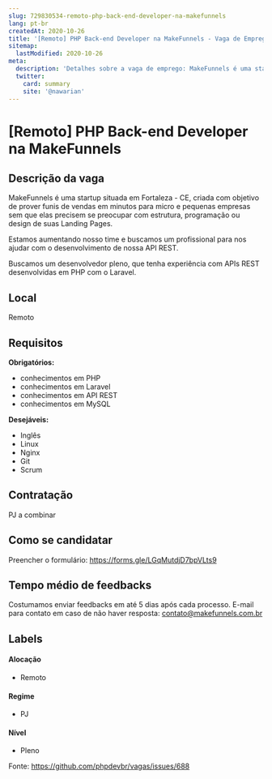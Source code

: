 ```yaml
---
slug: 729830534-remoto-php-back-end-developer-na-makefunnels
lang: pt-br
createdAt: 2020-10-26
title: '[Remoto] PHP Back-end Developer na MakeFunnels - Vaga de Emprego'
sitemap:
  lastModified: 2020-10-26
meta:
  description: 'Detalhes sobre a vaga de emprego: MakeFunnels é uma startup situada em Fortaleza - CE, criada com objetivo de prover funis de vendas em minutos para micro e pequenas empresas sem que elas precisem se preocupar com estrutura, programação ou design de suas Landing Pages. Estamos aumentando nosso time e buscamos um profissional para nos ajudar com o desenvolvimento de nossa API REST. Buscamos um desenvolvedor pleno, que tenha experiência com APIs REST desenvolvidas em PHP com o Laravel.'
  twitter:
    card: summary
    site: '@nawarian'
---
```


# [Remoto] PHP Back-end Developer na MakeFunnels

<!--
==================================================
POR FAVOR, SÓ POSTE SE A VAGA FOR PARA DESENVOLVEDOR(A) PHP!

Não faça distinção de gênero no titulo da vaga.

Use: "PHP Developer" ao invés de "Desenvolvedor PHP" \o/

Exemplo: `[São Paulo/SP] PHP Developer na Nome da Empresa`

Evite fugir do padrão, isso só dá trabalho aos administradores,
pois os títulos são padronizados.
==================================================
-->

## Descrição da vaga

MakeFunnels é uma startup situada em Fortaleza - CE, criada com objetivo de prover funis de vendas em minutos para micro e pequenas empresas sem que elas precisem se preocupar com estrutura, programação ou design de suas Landing Pages.

Estamos aumentando nosso time e buscamos um profissional para nos ajudar com o desenvolvimento de nossa API REST.

Buscamos um desenvolvedor pleno, que tenha experiência com APIs REST desenvolvidas em PHP com o Laravel.

## Local

Remoto

## Requisitos

**Obrigatórios:**
- conhecimentos em PHP
- conhecimentos em Laravel
- conhecimentos em API REST
- conhecimentos em MySQL

**Desejáveis:**
- Inglês
- Linux
- Nginx
- Git
- Scrum

## Contratação

PJ a combinar

## Como se candidatar

Preencher o formulário: https://forms.gle/LGqMutdjD7bpVLts9

## Tempo médio de feedbacks

Costumamos enviar feedbacks em até 5 dias após cada processo.
E-mail para contato em caso de não haver resposta: contato@makefunnels.com.br

## Labels
<!-- retire os labels que não fazem sentido à vaga -->

#### Alocação
- Remoto

#### Regime
- PJ

#### Nível
- Pleno



Fonte: https://github.com/phpdevbr/vagas/issues/688